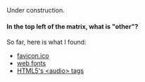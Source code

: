 Under construction.

#### In the top left of the matrix, what is "other"?
So far, here is what I found:
- [favicon.ico](http://en.wikipedia.org/wiki/Favicon)
- [web fonts](http://en.wikipedia.org/wiki/Web_fonts)
- [HTML5's &lt;audio&gt; tags](http://en.wikipedia.org/wiki/HTML5_Audio)